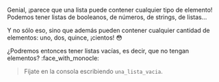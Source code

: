 Genial, ¡parece que una lista puede contener cualquier tipo de elemento! Podemos tener listas de booleanos, de números, de strings, de listas...

Y no sólo eso, sino que además pueden contener cualquier cantidad de elementos: uno, dos, quince, ¡cientos! :flushed:

¿Podremos entonces tener listas vacías, es decir, que no tengan elementos? :face_with_monocle:

> Fíjate en la consola escribiendo `una_lista_vacia`.